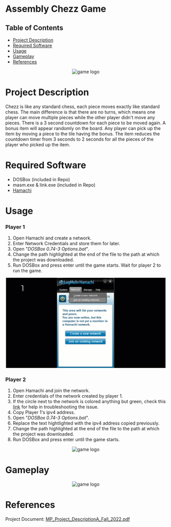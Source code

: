 # Assembly Chezz Game

## Table of Contents

* [Project Description](#Project)
* [Required Software](#Required)
* [Usage](#Usage)
* [Gameplay](#Gameplay)
* [References](#References)

<div align="center"><img src="/media/chezz.gif" alt="game logo" width="250px"></div>

# Project Description

Chezz is like any standard chess, each piece moves exactly like standard chess. The main difference is that there are no turns, which means one player can move multiple pieces while the other player didn't move any pieces. There is a 3 second countdown for each piece to be moved again. A bonus item will appear randomly on the board. Any player can pick up the item by moving a piece to the tile having the bonus. The item reduces the countdown timer from 3 seconds to 2 seconds for all the pieces of the player who picked up the item.

# Required Software

- DOSBox (included in Repo)
- masm.exe & link.exe (included in Repo)
- [Hamachi](https://vpn.net/)

# Usage

### Player 1

1. Open Hamachi and create a network.
2. Enter Network Credentials and store them for later.
3. Open "*DOSBox 0.74-3 Options.bat*".
4. Change the path highlighted at the end of the file to the path at which the project was downloaded.
5. Run DOSBox and press enter until the game starts. Wait for player 2 to run the game.

<div align="center"><img src="/media/player1.gif" alt="Player 1 Steps" width="500px"></div>

### Player 2 

1. Open Hamachi and join the network.
2. Enter credentials of the network created by player 1.
3. If the circle next to the network is colored anything but green, check this [link](https://community.logmein.com/t5/Hamachi-Discussions/bd-p/Hamachi) for help in troubleshooting the issue.
4. Copy Player 1's ipv4 address.
5. Open "*DOSBox 0.74-3 Options.bat*".
6. Replace the text hightlighted with the ipv4 address copied previously.
7. Change the path highlighted at the end of the file to the path at which the project was downloaded.
8. Run DOSBox and press enter until the game starts.

<div align="center"><img src="/media/chezz.gif" alt="game logo" width="250px"></div>

# Gameplay

<div align="center"><img src="/media/chezz.gif" alt="game logo" width="250px"></div>

# References

Project Document: [MP_Project_DescriptionA_Fall_2022.pdf](https://github.com/MahmoudSamy1452/Assembly-chess-game/files/10551974/MP_Project_DescriptionA_Fall_2022.pdf)
